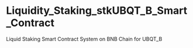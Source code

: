 # Liquidity_Staking_stkUBQT_B_Smart_Contract
Liquid Staking Smart Contract System on BNB Chain for UBQT_B
